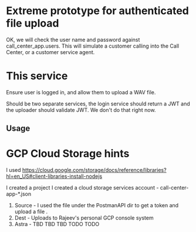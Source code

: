 # Extreme prototype for authenticated file upload  

OK, we will check the user name and password against
call_center_app.users.  This will simulate a customer
calling into the Call Center, or a customer service
agent.

# This service


Ensure user is logged in, and allow them to upload a
WAV file.

Should be two separate services, the login service should
return a JWT and the uploader should validate JWT.  We 
don't do that right now.

## Usage


# GCP Cloud Storage hints

I used https://cloud.google.com/storage/docs/reference/libraries?hl=en_US#client-libraries-install-nodejs

I created a project
I created a cloud storage services account - call-center-app-*.json

1. Source - I used the file under the PostmanAPI dir to get a token and upload a file .
2. Dest - Uploads to Rajeev's personal GCP console system
3. Astra - TBD TBD TBD TODO TODO
 